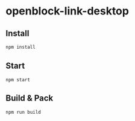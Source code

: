 # openblock-link-desktop
## Install
```bash
npm install
```

## Start

```
npm start
```

## Build & Pack

```
npm run build
```

